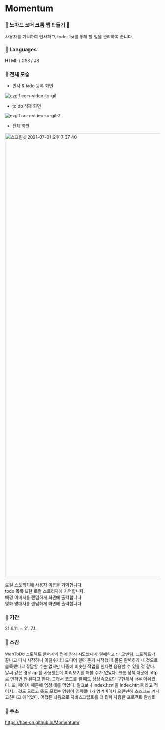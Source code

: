 # Momentum
### 🧩 노마드 코더 크롬 앱 만들기 🧩
사용자를 기억하여 인사하고, todo-list를 통해 할 일을 관리하여 줍니다.

### 🧩 Languages
HTML / CSS / JS

### 🧩 전체 모습
- 인사 & todo 등록 화면 <br>
 
![ezgif com-video-to-gif](https://user-images.githubusercontent.com/80464961/124111729-90935b00-daa4-11eb-805d-b39f6ae46a23.gif)

- to do 삭제 화면 <br>
 
![ezgif com-video-to-gif-2](https://user-images.githubusercontent.com/80464961/124113554-88d4b600-daa6-11eb-8bc1-0f6a2e14abca.gif)

- 전체 화면
<img width="1440" alt="스크린샷 2021-07-01 오후 7 37 40" src="https://user-images.githubusercontent.com/80464961/124113682-abff6580-daa6-11eb-9ae5-a37a0af9e623.png">

로컬 스토리지에 사용자 이름을 기억합니다. <br>
todo 목록 또한 로컬 스토리지에 기억합니다. <br>
배경 이미지를 랜덤하게 화면에 출력합니다. <br>
영화 명대사를 랜덤하게 화면에 출력합니다. <br>

### 🧩 기간
21.6.11. ~ 21. 7.1.

### 🧩 소감
WanToDo 프로젝트 들어가기 전에 잠시 시도했다가 실패하고 만 모멘텀. 프로젝트가 끝나고 다시 시작하니 이럴수가!!! 드디어 알아 듣기 시작했다! 물론 완벽하게 내 것으로 습득했다고 장담할 수는 없지만 나중에 비슷한 작업을 한다면 응용할 수 있을 것 같다. 날씨 같은 경우 api를 사용했는데 미리보기를 해볼 수가 없었다. 크롬 정책 때문에 http로 안하면 안 된다고 한다. 그래서 코드를 짤 때도 상상속으로만 구현해서 너무 아쉬웠다. 또, 페이지 때문에 엄청 애를 먹었다. 알고보니 index.html을 Index.html이라고 적어서... 것도 모르고 뜻도 모르는 명령어 입력했다가 엉켜버려서 오랜만에 소스코드 켜서 고친다고 애먹었다. 어쨌든 처음으로 자바스크립트를 더 많이 사용한 프로젝트 완성!!!

### 🧩 주소 
https://hae-on.github.io/Momentum/

